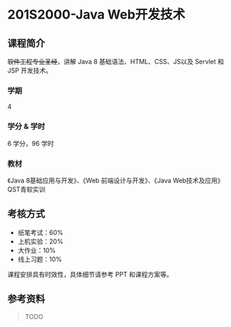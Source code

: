 # 201S2000-Java Web开发技术

## 课程简介

~~软件工程专业圣经~~，讲解 Java 8 基础语法、HTML、CSS、JS以及 Servlet 和 JSP 开发技术。

### 学期

4

### 学分 & 学时

6 学分，96 学时

### 教材

《Java 8基础应用与开发》、《Web 前端设计与开发》、《Java Web技术及应用》QST青软实训

## 考核方式

- 纸笔考试：60%
- 上机实验：20%
- 大作业：10%
- 线上习题：10%

课程安排具有时效性，具体细节请参考 PPT 和课程方案等。

## 参考资料

> TODO
